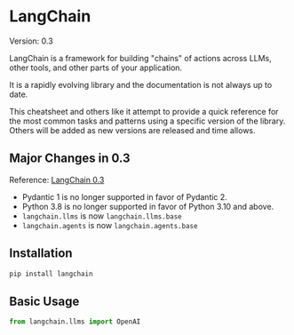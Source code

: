 # LangChain

Version: 0.3

LangChain is a framework for building "chains" of actions across LLMs, other tools, and other parts of your application.

It is a rapidly evolving library and the documentation is not always up to date.

This cheatsheet and others like it attempt to provide a quick reference for the most common tasks and patterns using a specific version of the library. Others will be added as new versions are released and time allows.

## Major Changes in 0.3

Reference: [LangChain 0.3](https://python.langchain.com/docs/versions/v0_3/)

- Pydantic 1 is no longer supported in favor of Pydantic 2.
- Python 3.8 is no longer supported in favor of Python 3.10 and above.
- `langchain.llms` is now `langchain.llms.base`
- `langchain.agents` is now `langchain.agents.base`

## Installation

```bash
pip install langchain
```

## Basic Usage

```python
from langchain.llms import OpenAI
```
